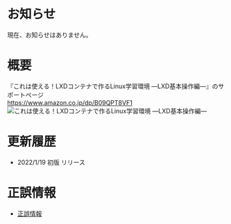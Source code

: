 # お知らせ

現在、お知らせはありません。

# 概要

『これは使える！LXDコンテナで作るLinux学習環境 ―LXD基本操作編―』のサポートページ  
https://www.amazon.co.jp/dp/B09QPT8VF1  
![これは使える！LXDコンテナで作るLinux学習環境 ―LXD基本操作編―](https://images-na.ssl-images-amazon.com/images/P/B09QPT8VF1.09.MZZZZZZZ.jpg)

# 更新履歴

- 2022/1/19 初版 リリース

# 正誤情報

- [正誤情報](/eratta.md)
